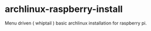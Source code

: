 # archlinux-raspberry-install
Menu driven ( whiptail ) basic archlinux installation for raspberry pi. 
